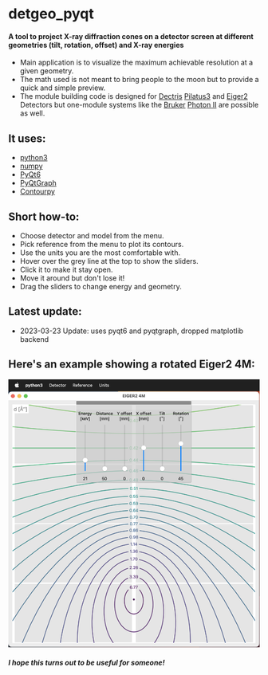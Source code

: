# detgeo_pyqt
#### A tool to project X-ray diffraction cones on a detector screen at different geometries (tilt, rotation, offset) and X-ray energies
 - Main application is to visualize the maximum achievable resolution at a given geometry.
 - The math used is not meant to bring people to the moon but to provide a quick and simple preview.
 - The module building code is designed for [Dectris](https://www.dectris.com) [Pilatus3](https://www.dectris.com/detectors/x-ray-detectors/pilatus3/) and [Eiger2](https://www.dectris.com/detectors/x-ray-detectors/eiger2/) Detectors but one-module systems like the [Bruker](https://www.bruker.com/en.html) [Photon II](https://www.bruker.com/en/products-and-solutions/diffractometers-and-scattering-systems/single-crystal-x-ray-diffractometers/sc-xrd-components/detectors.html) are possible as well.
## It uses:
 - [python3](https://www.python.org)
 - [numpy](https://numpy.org)
 - [PyQt6](https://www.riverbankcomputing.com/software/pyqt/)
 - [PyQtGraph](https://pyqtgraph.readthedocs.io/en/latest/)
 - [Contourpy](https://contourpy.readthedocs.io/en/v1.0.7/)

## Short how-to:
 - Choose detector and model from the menu.
 - Pick reference from the menu to plot its contours.
 - Use the units you are the most comfortable with.
 - Hover over the grey line at the top to show the sliders.
  - Click it to make it stay open.
  - Move it around but don't lose it!
 - Drag the sliders to change energy and geometry.

## Latest update:
  - 2023-03-23 Update: uses pyqt6 and pyqtgraph, dropped matplotlib backend

## Here's an example showing a rotated Eiger2 4M:
![detgeo](Sample.png)

##### I hope this turns out to be useful for someone!
